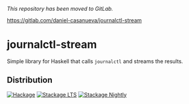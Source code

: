 _This repository has been moved to GitLab._

https://gitlab.com/daniel-casanueva/journalctl-stream

# journalctl-stream

Simple library for Haskell that calls `journalctl` and streams the results.

## Distribution

[![Hackage](https://img.shields.io/hackage/v/journalctl-stream?style=for-the-badge)](https://hackage.haskell.org/package/journalctl-stream)
[![Stackage LTS](http://stackage.org/package/journalctl-stream/badge/lts)](http://stackage.org/lts/package/journalctl-stream)
[![Stackage Nightly](http://stackage.org/package/journalctl-stream/badge/nightly)](http://stackage.org/nightly/package/journalctl-stream)
